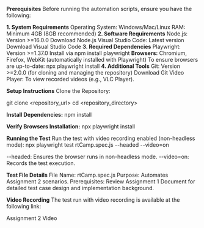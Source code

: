 **Prerequisites**
Before running the automation scripts, ensure you have the following:

**1. System Requirements**
Operating System: Windows/Mac/Linux
RAM: Minimum 4GB (8GB recommended)
**2. Software Requirements**
Node.js: Version >=16.0.0
Download Node.js
Visual Studio Code: Latest version
Download Visual Studio Code
**3. Required Dependencies**
Playwright: Version >=1.37.0
Install via npm install playwright
**Browsers:**
Chromium, Firefox, WebKit (automatically installed with Playwright)
To ensure browsers are up-to-date: npx playwright install
**4. Additional Tools**
Git: Version >=2.0.0 (for cloning and managing the repository)
Download Git
Video Player: To view recorded videos (e.g., VLC Player).


**Setup Instructions**
Clone the Repository:

git clone <repository_url>
cd <repository_directory>

**Install Dependencies:**
npm install

**Verify Browsers Installation:**
npx playwright install

**Running the Test**
Run the test with video recording enabled (non-headless mode):
npx playwright test rtCamp.spec.js --headed --video=on

--headed: Ensures the browser runs in non-headless mode.
--video=on: Records the test execution.

**Test File Details**
File Name: rtCamp.spec.js
Purpose: Automates Assignment 2 scenarios.
Prerequisites: Review Assignment 1 Document for detailed test case design and implementation background.

**Video Recording**
The test run with video recording is available at the following link:

Assignment 2 Video




